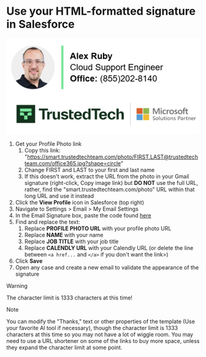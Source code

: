 # Use your HTML-formatted signature in Salesforce
![SignatureExample2.png](SignatureExample2.png)
1. Get your Profile Photo link
   1. Copy this link: "https://smart.trustedtechteam.com/photo/FIRST.LAST@trustedtechteam.com/office365.jpg?shape=circle"
   2. Change FIRST and LAST to your first and last name
   3. If this doesn't work, extract the URL from the photo in your Gmail signature (right-click, Copy image link) but **DO NOT** use the full URL, rather, find the "smart.trustedtechteam.com/photo" URL within that long URL and use it instead
2. Click the **View Profile** icon in Salesforce (top right)
3. Navigate to Settings > Email > My Email Settings
4. In the Email Signature box, paste the code found [here](ttt-sig-template.html)
5. Find and replace the text:
   1. Replace **PROFILE PHOTO URL** with your profile photo URL
   2. Replace **NAME** with your name
   3. Replace **JOB TITLE** with your job title
   4. Replace **CALENDLY URL** with your Calendly URL (or delete the line between `<a href...` and `</a>` if you don't want the link>)
6. Click **Save**
7. Open any case and create a new email to validate the appearance of the signature

> [!WARNING]
> The character limit is 1333 characters at this time!

> [!NOTE]
> You can modify the "Thanks," text or other properties of the template (Use your favorite AI tool if necessary), though the character limit is 1333 characters at this time so you may not have a lot of wiggle room. You may need to use a URL shortener on some of the links to buy more space, unless they expand the character limit at some point.